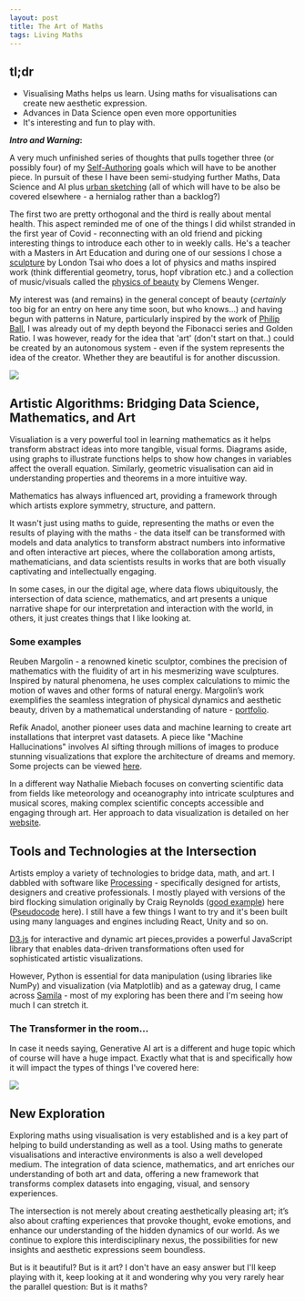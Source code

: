 ```yaml
---
layout: post
title: The Art of Maths
tags: Living Maths
---
```


##  tl;dr

- Visualising Maths helps us learn. Using maths for visualisations can create new aesthetic expression.
- Advances in Data Science open even more opportunities
- It's interesting and fun to play with.

**_Intro and Warning_:**

A very much unfinished series of thoughts that pulls together three (or possibly four) of my [Self-Authoring](https://www.selfauthoring.com/) goals which will have to be another piece. In pursuit of these I have been semi-studying further Maths, Data Science and AI plus [urban sketching](https://www.urbansketch.co.uk/) (all of which will have to be also be covered elsewhere - a hernialog rather than a backlog?)

The first two are pretty orthogonal and the third is really about mental health. This aspect reminded me of one of the things I did whilst stranded in the first year of Covid - reconnecting with an old friend and picking interesting things to introduce each other to in weekly calls. He's a teacher with a Masters in Art Education and during one of our sessions I chose a [sculpture](https://www.londontsai.com/sculpture/view/582081/1/732065) by London Tsai who does a lot of physics and maths inspired work (think differential geometry, torus, hopf vibration etc.) and a collection of music/visuals called the [physics of beauty](https://physicsofbeauty.art/) by Clemens Wenger.

My interest was (and remains) in the general concept of beauty (_certainly_ too big for an entry on here any time soon, but who knows...) and having begun with patterns in Nature, particularly inspired by the work of [Philip Ball](https://philipball.co.uk/natures-patterns-a-tapestry-in-three-parts/), I was already out of my depth beyond the Fibonacci series and Golden Ratio. I was however, ready for the idea that 
'art' (don't start on that..) could be created by an autonomous system - even if the system represents the idea of the creator. Whether they are beautiful is for another discussion.

![](https://kevanchristmas.github.io/public/assets/Samila_gallery.png)

## Artistic Algorithms: Bridging Data Science, Mathematics, and Art

Visualiation is a very powerful tool in learning mathematics as it helps transform abstract ideas into more tangible, visual forms. Diagrams aside, using graphs to illustrate functions helps to show how changes in variables affect the overall equation. Similarly, geometric visualisation can aid in understanding properties and theorems in a more intuitive way.

Mathematics has always influenced art, providing a framework through which artists explore symmetry, structure, and pattern.

It wasn't just using maths to guide, representing the maths or even the results of playing with the maths - the data itself can be transformed with models and data analytics to transform abstract numbers into informative and often interactive art pieces, where the collaboration among artists, mathematicians, and data scientists results in works that are both visually captivating and intellectually engaging.

In some cases, in our the digital age, where data flows ubiquitously, the intersection of data science, mathematics, and art presents a unique narrative shape for our interpretation and interaction with the world, in others, it just creates things that I like looking at.

### Some examples

Reuben Margolin - a renowned kinetic sculptor, combines the precision of mathematics with the fluidity of art in his mesmerizing wave sculptures. Inspired by natural phenomena, he uses complex calculations to mimic the motion of waves and other forms of natural energy. Margolin’s work exemplifies the seamless integration of physical dynamics and aesthetic beauty, driven by a mathematical understanding of nature - [portfolio](http://www.reubenmargolin.com/).

Refik Anadol, another pioneer uses data and machine learning to create art installations that interpret vast datasets. A piece like "Machine Hallucinations" involves AI sifting through millions of images to produce stunning visualizations that explore the architecture of dreams and memory. Some projects can be viewed [here](https://refikanadolstudio.com/).

In a different way Nathalie Miebach focuses on converting scientific data from fields like meteorology and oceanography into intricate sculptures and musical scores, making complex scientific concepts accessible and engaging through art. Her  approach to data visualization is detailed on her [website](http://nathaliemiebach.com/).

## Tools and Technologies at the Intersection

Artists employ a variety of technologies to bridge data, math, and art. I dabbled with software like [Processing](https://processing.org/) - specifically designed for artists, designers and creative professionals. I mostly played with versions of the bird flocking simulation originally by Craig Reynolds ([good example](https://eater.net/boids)) here ([Pseudocode](http://www.kfish.org/boids/pseudocode.html) here). I still have a few things I want to try and it's been built using many languages and engines including React, Unity and so on.

[D3.js](https://d3js.org/) for interactive and dynamic art pieces,provides a powerful JavaScript library that enables data-driven transformations often used for sophisticated artistic visualizations.

However, Python is essential for data manipulation (using libraries like NumPy) and visualization (via Matplotlib) and as a gateway drug, I came across [Samila](https://www.samila.site/) -  most of my exploring has been there and I'm seeing how much I can stretch it.  

### The Transformer in the room...

In case it needs saying, Generative AI art is a different and huge topic which of course will have a huge impact. Exactly what that is and specifically how it will impact the types of things I've covered here:

![](https://kevanchristmas.github.io/public/assets/AI_tooscared.jpg)

## New Exploration

Exploring maths using visualisation is very established and is a key part of helping to build understanding as well as a tool. Using maths to generate visualisations and interactive environments is also a well developed medium. The integration of data science, mathematics, and art enriches our understanding of both art and data, offering a new framework that transforms complex datasets into engaging, visual, and sensory experiences. 

The intersection is not merely about creating aesthetically pleasing art; it’s also about crafting experiences that provoke thought, evoke emotions, and enhance our understanding of the hidden dynamics of our world. As we continue to explore this interdisciplinary nexus, the possibilities for new insights and aesthetic expressions seem boundless. 

But is it beautiful? But is it art? I don't have an easy answer but I'll keep playing with it, keep looking at it and wondering why you very rarely hear the parallel question: But is it maths?

